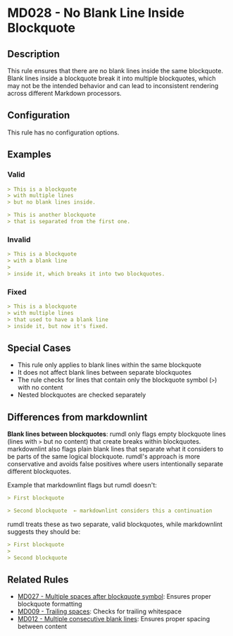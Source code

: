 # MD028 - No Blank Line Inside Blockquote

## Description

This rule ensures that there are no blank lines inside the same blockquote. Blank lines inside a blockquote
break it into multiple blockquotes, which may not be the intended behavior and can lead to inconsistent
rendering across different Markdown processors.

## Configuration

This rule has no configuration options.

<!-- markdownlint-disable -->
## Examples

### Valid

```markdown
> This is a blockquote
> with multiple lines
> but no blank lines inside.

> This is another blockquote
> that is separated from the first one.
```

### Invalid

```markdown
> This is a blockquote
> with a blank line
>
> inside it, which breaks it into two blockquotes.
```

### Fixed

```markdown
> This is a blockquote
> with multiple lines
> that used to have a blank line
> inside it, but now it's fixed.
```
<!-- markdownlint-enable -->

## Special Cases

- This rule only applies to blank lines within the same blockquote
- It does not affect blank lines between separate blockquotes
- The rule checks for lines that contain only the blockquote symbol (`>`) with no content
- Nested blockquotes are checked separately

## Differences from markdownlint

**Blank lines between blockquotes**: rumdl only flags empty blockquote lines (lines with `>` but no content) that create breaks within blockquotes. markdownlint also flags plain blank lines that separate what it considers to be parts of the same logical blockquote. rumdl's approach is more conservative and avoids false positives where users intentionally separate different blockquotes.

Example that markdownlint flags but rumdl doesn't:
```markdown
> First blockquote

> Second blockquote  ← markdownlint considers this a continuation
```

rumdl treats these as two separate, valid blockquotes, while markdownlint suggests they should be:
```markdown
> First blockquote
>
> Second blockquote
```

## Related Rules

- [MD027 - Multiple spaces after blockquote symbol](md027.md): Ensures proper blockquote formatting
- [MD009 - Trailing spaces](md009.md): Checks for trailing whitespace
- [MD012 - Multiple consecutive blank lines](md012.md): Ensures proper spacing between content
